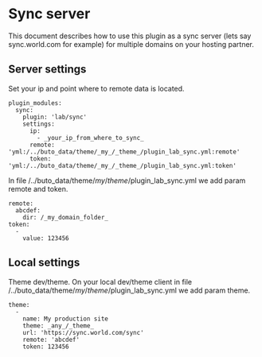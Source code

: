 # Sync server
This document describes how to use this plugin as a sync server (lets say sync.world.com for example) for multiple domains on your hosting partner.

## Server settings
Set your ip and point where to remote data is located.
```
plugin_modules:
  sync:
    plugin: 'lab/sync'
    settings:
      ip:
        - _your_ip_from_where_to_sync_
      remote: 'yml:/../buto_data/theme/_my_/_theme_/plugin_lab_sync.yml:remote'
      token: 'yml:/../buto_data/theme/_my_/_theme_/plugin_lab_sync.yml:token'
```
In file /../buto_data/theme/_my_/_theme_/plugin_lab_sync.yml we add param remote and token.
```
remote:
  abcdef:
    dir: /_my_domain_folder_
token:
  -
    value: 123456
```

## Local settings
Theme dev/theme.
On your local dev/theme client in file /../buto_data/theme/_my_/_theme_/plugin_lab_sync.yml we add param theme.
```
theme:
  -
    name: My production site
    theme: _any_/_theme_
    url: 'https://sync.world.com/sync'
    remote: 'abcdef'
    token: 123456
```


